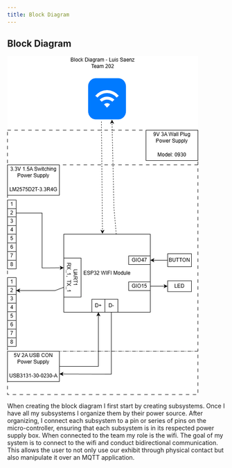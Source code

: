 ```yaml
---
title: Block Diagram
---
```

## Block Diagram

![Figure 1: Block Diagram](./subfolder/IndividualBlockDiagram.png)

When creating the block diagram I first start by creating subsystems. Once I have all my subsystems I organize them by their power source. After organizing, I connect each subsystem to a pin or series of pins on the micro-controller, ensuring that each subsystem is in its respected power supply box. When connected to the team my role is the wifi. The goal of my system is to connect to the wifi and conduct bidirectional communication. This allows the user to not only use our exhibit through physical contact but also manipulate it over an MQTT application.
